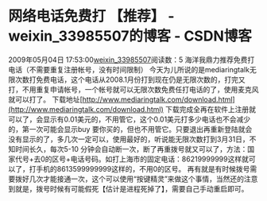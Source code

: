 # 网络电话免费打 【推荐】 - weixin_33985507的博客 - CSDN博客
2009年05月04日 17:53:00[weixin_33985507](https://me.csdn.net/weixin_33985507)阅读数：5
海洋我鼎力推荐免费打电话（不需要重复注册帐号，没有时间限制）
今天为儿所说的是mediaringtalk无限次数打免费电话，这个电话从2008.1月份打到现在仍是无限次数的，打完又打，不用重复申请帐号，一个帐号就可以无限次数免费任打电话的了，使用麦克风就可以打了。
下载地址[http://www.mediaringtalk.com/download.html](http://www.mediaringtalk.com/download.html)
下载完成全再在软件上注册就可以了，会显示有0.01美元的，不用管它，这个0.01美元打多少电话也不会减少的，第一次可能会显示buy 要你买的，但也不用管它。只要退出再重新登陆就会没有显示的了，多几次一定可以，使用最好的，听说能无限次数打到3月31日，不知时间长久，每次5-10 分钟会自动断一次，断了再重拨号就又可以了，方法：国家代号+去0的区号+电话号码。如打上海市的固定电话：86219999999这样就可以了，打手机的8613599999999这样的，不用0的区号。
再有就是有时候拨号需要拨好几次才能接通一次，这个可以使用“按键精灵”来做这个事情，当然还的注意到就是，拨号时候有可能假死【估计是进程死掉了】，需要自己手动重启即可。
